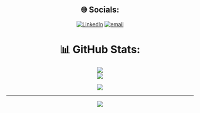 <div align="center">

## 🌐 Socials:
[![LinkedIn](https://img.shields.io/badge/LinkedIn-%230077B5.svg?logo=linkedin&logoColor=white)](https://www.linkedin.com/in/harindu-de-silva-275613216/) 
[![email](https://img.shields.io/badge/Email-D14836?logo=gmail&logoColor=white)](mailto:desilvaharindu@gmail.com) 

# 📊 GitHub Stats:
![](https://github-readme-stats.vercel.app/api?username=Harindu7&theme=dark&hide_border=false&include_all_commits=true&count_private=true)  
![](https://nirzak-streak-stats.vercel.app/?user=Harindu7&theme=dark&hide_border=false)  

![](https://github-readme-stats.vercel.app/api/top-langs/?username=Harindu7&theme=dark&hide_border=false&include_all_commits=true&count_private=true&layout=compact)  

---
[![](https://visitcount.itsvg.in/api?id=Harindu7&icon=0&color=0)](https://visitcount.itsvg.in)  

</div>

<!-- Proudly created with GPRM ( https://gprm.itsvg.in ) -->
